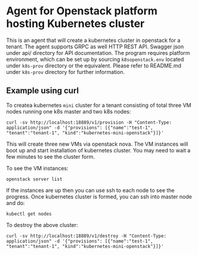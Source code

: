 # Agent for Openstack platform hosting Kubernetes cluster

This is an agent that will create a kubernetes cluster in openstack for a tenant. 
The agent supports GRPC as well HTTP REST API.  Swagger json under api/ directory for API documentation.
The program requires platform environment, which can be set up by sourcing `k8sopenstack.env` located under `k8s-prov` directory or the equivalent. Please refer to README.md under `k8s-prov` directory for further information.

## Example using curl

To createa kubernetes `mini` cluster for a tenant consisting of total three VM nodes running one k8s master and two k8s nodes:

```
curl -sv http://localhost:18889/v1/provision -H "Content-Type: application/json" -d '{"provisions": [{"name":"test-1", "tenant":"tenant-1", "kind":"kubernetes-mini-openstack"}]}'
```

This will create three new VMs via openstack nova.  The VM instances will boot up and start installation of kubernetes cluster.
You may need to wait a few minutes to see the cluster form.

To see the VM instances:

```
openstack server list
```

If the instances are up then you can use ssh to each node to see the progress. Once kubernetes cluster is formed, you can ssh into master node and do:

```
kubectl get nodes
```


To destroy the above cluster:

```
curl -sv http://localhost:18889/v1/destroy -H "Content-Type: application/json" -d '{"provisions": [{"name":"test-1", "tenant":"tenant-1", "kind":"kubernetes-mini-openstack"}]}'
```
